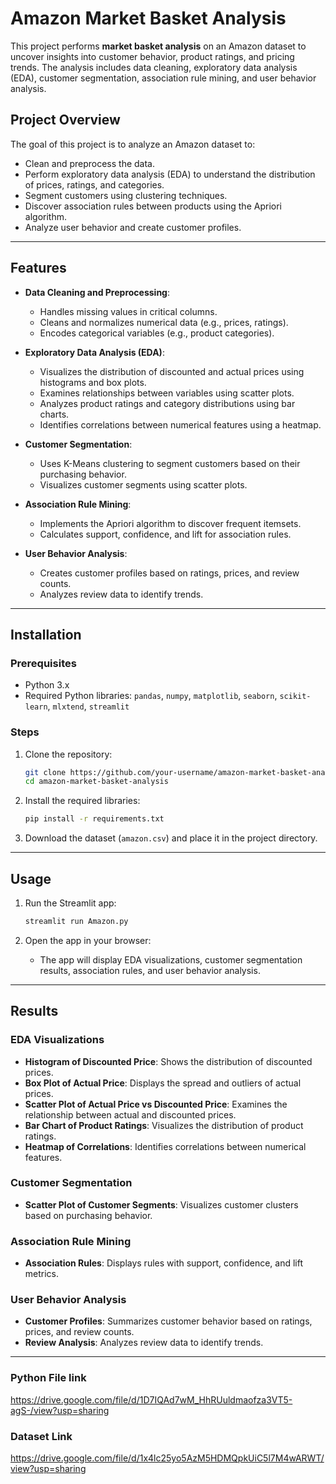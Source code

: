 # Amazon Market Basket Analysis

This project performs **market basket analysis** on an Amazon dataset to uncover insights into customer behavior, product ratings, and pricing trends. The analysis includes data cleaning, exploratory data analysis (EDA), customer segmentation, association rule mining, and user behavior analysis.

## Project Overview

The goal of this project is to analyze an Amazon dataset to:
- Clean and preprocess the data.
- Perform exploratory data analysis (EDA) to understand the distribution of prices, ratings, and categories.
- Segment customers using clustering techniques.
- Discover association rules between products using the Apriori algorithm.
- Analyze user behavior and create customer profiles.

---

## Features

- **Data Cleaning and Preprocessing**:
  - Handles missing values in critical columns.
  - Cleans and normalizes numerical data (e.g., prices, ratings).
  - Encodes categorical variables (e.g., product categories).

- **Exploratory Data Analysis (EDA)**:
  - Visualizes the distribution of discounted and actual prices using histograms and box plots.
  - Examines relationships between variables using scatter plots.
  - Analyzes product ratings and category distributions using bar charts.
  - Identifies correlations between numerical features using a heatmap.

- **Customer Segmentation**:
  - Uses K-Means clustering to segment customers based on their purchasing behavior.
  - Visualizes customer segments using scatter plots.

- **Association Rule Mining**:
  - Implements the Apriori algorithm to discover frequent itemsets.
  - Calculates support, confidence, and lift for association rules.

- **User Behavior Analysis**:
  - Creates customer profiles based on ratings, prices, and review counts.
  - Analyzes review data to identify trends.

---

## Installation

### Prerequisites
- Python 3.x
- Required Python libraries: `pandas`, `numpy`, `matplotlib`, `seaborn`, `scikit-learn`, `mlxtend`, `streamlit`

### Steps
1. Clone the repository:
   ```bash
   git clone https://github.com/your-username/amazon-market-basket-analysis.git
   cd amazon-market-basket-analysis
   ```

2. Install the required libraries:
   ```bash
   pip install -r requirements.txt
   ```

3. Download the dataset (`amazon.csv`) and place it in the project directory.

---

## Usage

1. Run the Streamlit app:
   ```bash
   streamlit run Amazon.py
   ```

2. Open the app in your browser:
   - The app will display EDA visualizations, customer segmentation results, association rules, and user behavior analysis.
---

## Results

### EDA Visualizations
- **Histogram of Discounted Price**: Shows the distribution of discounted prices.
- **Box Plot of Actual Price**: Displays the spread and outliers of actual prices.
- **Scatter Plot of Actual Price vs Discounted Price**: Examines the relationship between actual and discounted prices.
- **Bar Chart of Product Ratings**: Visualizes the distribution of product ratings.
- **Heatmap of Correlations**: Identifies correlations between numerical features.

### Customer Segmentation
- **Scatter Plot of Customer Segments**: Visualizes customer clusters based on purchasing behavior.

### Association Rule Mining
- **Association Rules**: Displays rules with support, confidence, and lift metrics.

### User Behavior Analysis
- **Customer Profiles**: Summarizes customer behavior based on ratings, prices, and review counts.
- **Review Analysis**: Analyzes review data to identify trends.

---
### Python File link
https://drive.google.com/file/d/1D7IQAd7wM_HhRUuldmaofza3VT5-agS-/view?usp=sharing
### Dataset Link
https://drive.google.com/file/d/1x4lc25yo5AzM5HDMQpkUiC5l7M4wARWT/view?usp=sharing

